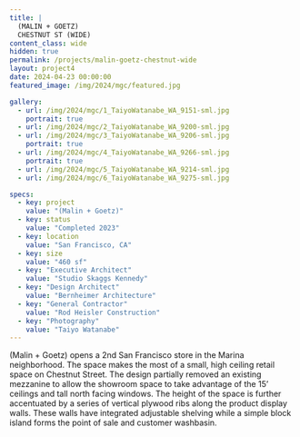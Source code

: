```yaml
---
title: |
  (MALIN + GOETZ)
  CHESTNUT ST (WIDE)
content_class: wide
hidden: true
permalink: /projects/malin-goetz-chestnut-wide
layout: project4
date: 2024-04-23 00:00:00
featured_image: /img/2024/mgc/featured.jpg

gallery:
  - url: /img/2024/mgc/1_TaiyoWatanabe_WA_9151-sml.jpg
    portrait: true
  - url: /img/2024/mgc/2_TaiyoWatanabe_WA_9200-sml.jpg
  - url: /img/2024/mgc/3_TaiyoWatanabe_WA_9206-sml.jpg
    portrait: true
  - url: /img/2024/mgc/4_TaiyoWatanabe_WA_9266-sml.jpg
    portrait: true
  - url: /img/2024/mgc/5_TaiyoWatanabe_WA_9214-sml.jpg
  - url: /img/2024/mgc/6_TaiyoWatanabe_WA_9275-sml.jpg

specs:
  - key: project
    value: "(Malin + Goetz)"
  - key: status
    value: "Completed 2023"
  - key: location
    value: "San Francisco, CA"
  - key: size
    value: "460 sf"
  - key: "Executive Architect"
    value: "Studio Skaggs Kennedy"
  - key: "Design Architect"
    value: "Bernheimer Architecture"
  - key: "General Contractor"
    value: "Rod Heisler Construction"
  - key: "Photography"
    value: "Taiyo Watanabe"
---
```


(Malin + Goetz) opens a 2nd San Francisco store in the Marina neighborhood. The space makes the most of a small, high ceiling retail space on Chestnut Street. The design partially removed an existing mezzanine to allow the showroom space to take advantage of the 15’ ceilings and tall north facing windows. The height of the space is further accentuated by a series of vertical plywood ribs along the product display walls. These walls have integrated adjustable shelving while a simple block island forms the point of sale and customer washbasin.